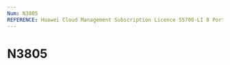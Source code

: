 ```yaml
---
Num: N3805
REFERENCE: Huawei Cloud Management Subscription Licence S5700-LI 8 Ports- 5 ans
---
```

# N3805
